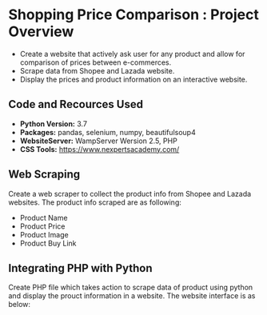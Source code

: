 # Shopping Price Comparison : Project Overview
* Create a website that actively ask user for any product and allow for comparison of prices between e-commerces.
* Scrape data from Shopee and Lazada website.
* Display the prices and product information on an interactive website.

## Code and Recources Used
* **Python Version:** 3.7
* **Packages:** pandas, selenium, numpy, beautifulsoup4
* **WebsiteServer:** WampServer Wersion 2.5, PHP
* **CSS Tools:** https://www.nexpertsacademy.com/

## Web Scraping
Create a web scraper to collect the product info from Shopee and Lazada websites. The product info scraped are as following:
*   Product Name
*   Product Price
*   Product Image
*   Product Buy Link

## Integrating PHP with Python
Create PHP file which takes action to scrape data of product using python and display the prouct information in a website. The website interface is as below:
